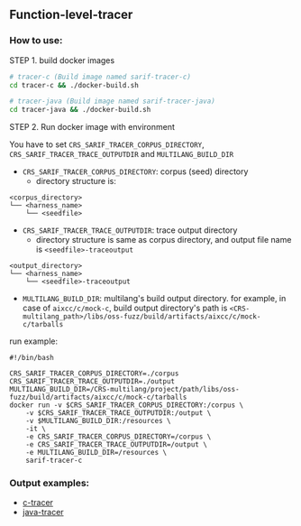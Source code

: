 ## Function-level-tracer

### How to use:

STEP 1. build docker images

```bash
# tracer-c (Build image named sarif-tracer-c)
cd tracer-c && ./docker-build.sh

# tracer-java (Build image named sarif-tracer-java)
cd tracer-java && ./docker-build.sh

```

STEP 2. Run docker image with environment

You have to set `CRS_SARIF_TRACER_CORPUS_DIRECTORY`, `CRS_SARIF_TRACER_TRACE_OUTPUTDIR` and `MULTILANG_BUILD_DIR`

- `CRS_SARIF_TRACER_CORPUS_DIRECTORY`: corpus (seed) directory
    - directory structure is:
```
<corpus_directory>
└── <harness_name>
    └── <seedfile>

```

- `CRS_SARIF_TRACER_TRACE_OUTPUTDIR`: trace output directory
    - directory structure is same as corpus directory, and output file name is `<seedfile>-traceoutput`
```
<output_directory>
└── <harness_name>
    └── <seedfile>-traceoutput
```

- `MULTILANG_BUILD_DIR`: multilang's build output directory. for example, in case of `aixcc/c/mock-c`, build output directory's path is `<CRS-multilang_path>/libs/oss-fuzz/build/artifacts/aixcc/c/mock-c/tarballs`

run example: 

```
#!/bin/bash

CRS_SARIF_TRACER_CORPUS_DIRECTORY=./corpus
CRS_SARIF_TRACER_TRACE_OUTPUTDIR=./output
MULTILANG_BUILD_DIR=/CRS-multilang/project/path/libs/oss-fuzz/build/artifacts/aixcc/c/mock-c/tarballs
docker run -v $CRS_SARIF_TRACER_CORPUS_DIRECTORY:/corpus \
    -v $CRS_SARIF_TRACER_TRACE_OUTPUTDIR:/output \
    -v $MULTILANG_BUILD_DIR:/resources \
    -it \
    -e CRS_SARIF_TRACER_CORPUS_DIRECTORY=/corpus \
    -e CRS_SARIF_TRACER_TRACE_OUTPUTDIR=/output \
    -e MULTILANG_BUILD_DIR=/resources \
    sarif-tracer-c
```

### Output examples:

- [c-tracer](tracer-c/README.md)
- [java-tracer](tracer-java/README.md)
